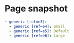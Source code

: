 # Page snapshot

```yaml
- generic [ref=e3]:
  - generic [ref=e4]: Small
  - generic [ref=e5]: Default
  - generic [ref=e6]: Large
```